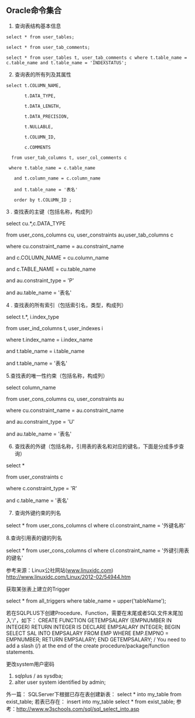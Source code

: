 ## Oracle命令集合

1. 查询表结构基本信息

```
select * from user_tables;

select * from user_tab_comments;

select * from user_tables t, user_tab_comments c where t.table_name = c.table_name and t.table_name = 'INDEXSTATUS';
```

2. 查询表的所有列及其属性

```
select t.COLUMN_NAME,
 
       t.DATA_TYPE,
 
       t.DATA_LENGTH,
 
       t.DATA_PRECISION,
 
       t.NULLABLE,
 
       t.COLUMN_ID,
 
       c.COMMENTS
 
  from user_tab_columns t, user_col_comments c
 
 where t.table_name = c.table_name
 
   and t.column_name = c.column_name
 
   and t.table_name = '表名'
 
   order by t.COLUMN_ID ;
```

3  . 查找表的主键（包括名称，构成列）

select cu.*,c.DATA_TYPE
 
  from user_cons_columns cu, user_constraints au,user_tab_columns c
 
 where cu.constraint_name = au.constraint_name
 
   and c.COLUMN_NAME = cu.column_name
 
   and c.TABLE_NAME = cu.table_name
 
   and au.constraint_type = 'P'
 
   and au.table_name = '表名'
  
4 . 查找表的所有索引（包括索引名，类型，构成列）
 
select t.*, i.index_type
 
  from user_ind_columns t, user_indexes i
 
 where t.index_name = i.index_name
 
   and t.table_name = i.table_name
 
   and t.table_name = '表名'
 
5.查找表的唯一性约束（包括名称，构成列）
 
select column_name
 
  from user_cons_columns cu, user_constraints au
 
 where cu.constraint_name = au.constraint_name
 
   and au.constraint_type = 'U'
 
   and au.table_name = '表名'
 
6. 查找表的外键（包括名称，引用表的表名和对应的键名，下面是分成多步查询）
 
select *
 
  from user_constraints c
 
 where c.constraint_type = 'R'
 
   and c.table_name = '表名'
 
7. 查询外键约束的列名
 
select * from user_cons_columns cl where cl.constraint_name = '外键名称'
 
8.查询引用表的键的列名
 
select * from user_cons_columns cl where cl.constraint_name = '外键引用表的键名'
 

参考来源：Linux公社网站(www.linuxidc.com)  http://www.linuxidc.com/Linux/2012-02/54944.htm

获取某张表上建立的Trigger

select * from all_triggers where table_name = upper('tableName');

若在SQLPLUS下创建Procedure、Function，需要在末尾或者SQL文件末尾加入'/'，如下：
CREATE FUNCTION GETEMPSALARY (EMPNUMBER IN INTEGER) RETURN INTEGER
IS
DECLARE
EMPSALARY INTEGER;
BEGIN
SELECT SAL INTO EMPSALARY FROM EMP WHERE EMP.EMPNO = EMPNUMBER;
RETURN EMPSALARY;
END GETEMPSALARY;
/
You need to add a slash (/) at the end of the create procedure/package/function statements.


更改system用户密码
1. sqlplus / as sysdba;
2. alter user system identified by admin;


外一篇：
SQLServer下根据已存在表创建新表：
select * into my_table from exist_table;
若表已存在：
insert into my_table select * from exist_table;
参考：http://www.w3schools.com/sql/sql_select_into.asp

